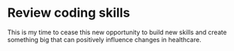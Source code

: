 # Review coding skills
This is my time to cease this new opportunity to build new skills and create something big that can positively influence changes in healthcare.
